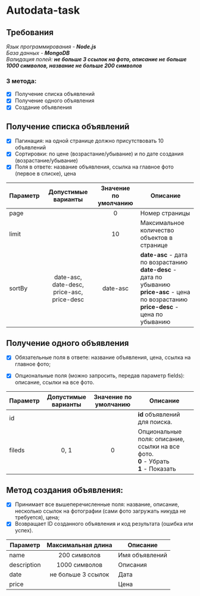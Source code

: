 # Autodata-task

## Требования
*Язык программирования - **Node.js***<br>*База данных - **MongoDB***<br>*Валидация полей: **не больше 3 ссылок на фото, описание не больше 1000 символов, название не больше 200 символов***

### 3 метода:
- [x] Получение списка объявлений
- [x] Получение одного объявления
- [x] Создание объявления

## Получение списка объявлений
- [x] Пагинация: на одной странице должно присутствовать 10 объявлений
- [x] Cортировки: по цене (возрастание/убывание) и по дате создания (возрастание/убывание)
- [x] Поля в ответе: название объявления, ссылка на главное фото (первое в списке), цена

|  Параметр | Допустимые варианты  | Значение по умолчанию | Описание |
| ------------ | :------------: | :------------: | ------------ |
| page  |  | 0 | Номер страницы |
| limit  |  | 10 | Максимальное количество объектов в странице |
| sortBy  | date-asc, date-desc, price-asc, price-desc | date-asc | **date-asc** - дата по возрастанию<br> **date-desc** - дата по убыванию<br> **price-asc** - цена по возрастанию<br> **price-desc** - цена по убыванию |

## Получение одного объявления

- [x] Обязательные поля в ответе: название объявления, цена, ссылка на главное фото;
- [x] Опциональные поля (можно запросить, передав параметр fields): описание, ссылки на все фото.


|  Параметр | Допустимые варианты  | Значение по умолчанию | Описание |
| ------------ | :------------: | :------------: | ------------ |
| id  |  | | **id** объявлений для поиска. |
| fileds  | 0, 1 | 0 | Опциональные поля: описание, ссылки на все фото.<br>**0** - Убрать<br>**1** - Показать |

## Метод создания объявления:
- [x] Принимает все вышеперечисленные поля: название, описание, несколько ссылок на фотографии (сами фото загружать никуда не требуется), цена;
- [x] Возвращает ID созданного объявления и код результата (ошибка или успех).

|  Параметр | Максимальная длина | Описание |
| ------------ | :------------: | ------------ |
| name  | 200 символов | Имя объявлений |
| description  | 1000 символов | Описания |
| date  | не больше 3 ссылок | Дата |
| price  |  | Цена |
